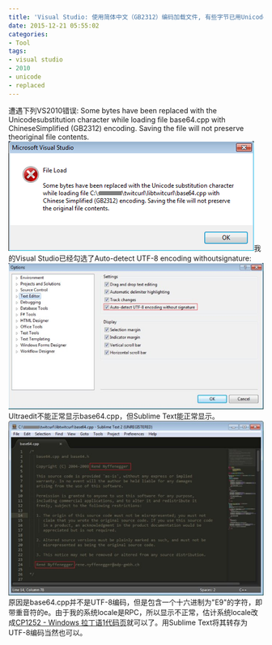 ```yaml
---
title: 'Visual Studio: 使用简体中文（GB2312）编码加载文件, 有些字节已用Unicode替换字符更换'
date: 2015-12-21 05:55:02
categories: 
- Tool
tags: 
- visual studio
- 2010
- unicode
- replaced
---
```

遭遇下列VS2010错误: Some bytes have been replaced with the Unicodesubstitution character while loading file base64.cpp with ChineseSimplified (GB2312) encoding. Saving the file will not preserve theoriginal file contents.
![Visual Studio: 使用简体中文（GB2312）编码加载文件, 有些字节已用Unicode替换字符更换](/images/2015/12/0026uWfMgy6Y9r5a4DH8d.png)我的Visual Studio已经勾选了Auto-detect UTF-8 encoding withoutsignature:![Visual Studio: 使用简体中文（GB2312）编码加载文件, 有些字节已用Unicode替换字符更换](/images/2015/12/0026uWfMgy6Y9t5TUht53.jpg) Ultraedit不能正常显示base64.cpp，但Sublime Text能正常显示。
![Visual Studio: 使用简体中文（GB2312）编码加载文件, 有些字节已用Unicode替换字符更换](/images/2015/12/0026uWfMgy6Y9rPZfRM6a.jpg)原因是base64.cpp并不是UTF-8编码，但是包含一个十六进制为"E9"的字符，即带重音符的e。由于我的系统locale是RPC，所以显示不正常，估计系统locale改成[CP1252 - Windows 拉丁语1代码页](http://www.cp1252.com/)就可以了。用Sublime Text将其转存为UTF-8编码当然也可以。